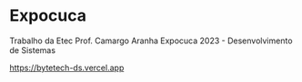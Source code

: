 # Expocuca
Trabalho da Etec Prof. Camargo Aranha Expocuca 2023 - Desenvolvimento de Sistemas

https://bytetech-ds.vercel.app


